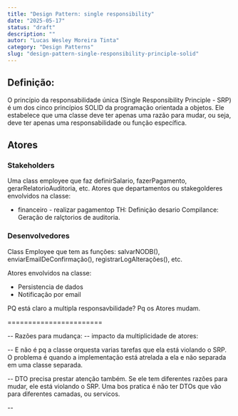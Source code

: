 ```yaml
---
title: "Design Pattern: single responsibility"
date: "2025-05-17"
status: "draft"
description: ""
autor: "Lucas Wesley Moreira Tinta"
category: "Design Patterns"
slug: "design-pattern-single-responsibility-principle-solid"
---
```


## Definição:

O princípio da responsabilidade única (Single Responsibility Principle - SRP) é um dos cinco princípios SOLID da programação orientada a objetos. Ele estabelece que uma classe deve ter apenas uma razão para mudar, ou seja, deve ter apenas uma responsabilidade ou função específica.


## Atores 


### Stakeholders
Uma class employee que faz definirSalario, fazerPagamento, gerarRelatorioAuditoria, etc.
Atores que departamentos ou stakegolderes envolvidos na classe:
- financeiro - realizar pagamentop 
TH: Definição desario
Compilance: Geração de ralçtorios de auditoria.

### Desenvolvedores

Class Employee que tem as funções: salvarNODB(), enviarEmailDeConfirmação(), registrarLogAlterações(), etc.

Atores envolvidos na classe:
- Persistencia de dados
- Notificação por email

PQ está claro a multipla responsavbilidade? Pq os Atores mudam. 

=======================

-- Razões para mudança:
-- impacto da multiplicidade de atores:

-- E não é pq a classe orquesta varias tarefas que ela está violando o SRP. O problema é quando a implementação está atrelada a ela e não separada em uma classe separada.

-- DTO precisa prestar atenção também. Se ele tem diferentes razões para mudar, ele está violando o SRP. Uma bos pratica é não ter DTOs que vão para diferentes camadas, ou servicos.


-- 